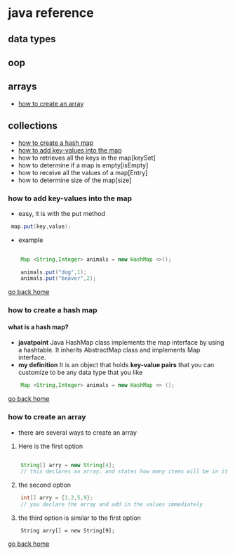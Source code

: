# java reference


## data types


## oop


## arrays
- [how to create an array][array]

## collections

- [how to create a hash map][hashmap]
- [how to add key-values into the map][key-values]
- how to retrieves all the keys in the map[keySet]
- how to determine if a map is empty[isEmpty]
- how to receive all the values of a map[Entry]
- how to determine size of the map[size]

[key-values]:#how-to-add-key-values-into-the-map
[home]:#java-reference
[array]:#how-to-create-an-array
[hashmap]:#how-to-create-a-hash-map

### how to add key-values into the map
- easy, it is with the put method
```java
 map.put(key,value);
```
- example 
```java
	
	Map <String,Integer> animals = new HashMap <>();

	animals.put("dog",1);
	animals.put("beaver",2);
```

[go back home][home]


### how to create a hash map
#### what is a hash map?
- **javatpoint** Java HashMap class implements the map interface by using a hashtable. It inherits AbstractMap class and implements Map interface.
- **my definition** It is an object that holds **key-value pairs** that you can customize to
be any data type that you like

```java
	Map <String,Integer> animals = new HashMap <> ();
```
[go back home][home]

### how to create an array
- there are several ways to create an array 
1. Here is the first option
```java

	String[] arry = new String[4];
	// this declares an array, and states how many items will be in it
```
2. the second option
```java
	int[] arry = {1,2,5,9};
	// you declare the array and add in the values immediately
```
3. the third option is similar to the first option
```
	String arry[] = new String[9];
```

[go back home][home]
